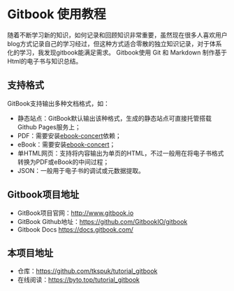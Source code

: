 # Gitbook 使用教程
随着不断学习新的知识，如何记录和回顾知识非常重要，虽然现在很多人喜欢用户blog方式记录自己的学习经过，但这种方式适合零散的独立知识记录，对于体系化的学习，我发现gitbook能满足需求。
Gitbook使用 Git 和 Markdown 制作基于Html的电子书与知识总结。

## 支持格式

GitBook支持输出多种文档格式，如：

- 静态站点：GitBook默认输出该种格式，生成的静态站点可直接托管搭载Github Pages服务上；
- PDF：需要安装[ebook-concert](http://calibre-ebook.com/download)依赖；
- eBook：需要安装[ebook-concert](http://calibre-ebook.com/download)；
- 单HTML网页：支持将内容输出为单页的HTML，不过一般用在将电子书格式转换为PDF或eBook的中间过程；
- JSON：一般用于电子书的调试或元数据提取。


## Gitbook项目地址

- GitBook项目官网：<http://www.gitbook.io>
- GitBook Github地址：<https://github.com/GitbookIO/gitbook>
- Gitbook Docs <https://docs.gitbook.com/>

## 本项目地址

- 仓库：https://github.com/tkspuk/tutorial_gitbook
- 在线阅读：https://byto.top/tutorial_gitbook




